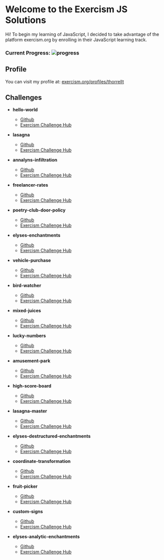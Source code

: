 # Welcome to the Exercism JS Solutions

Hi! To begin my learning of JavaScript, I decided to take advantage of the platform exercism.org by enrolling in their JavaScript learning track. 
### Current Progress: ![progress](https://progress-bar.dev/11/?title=18/139&width=120&color=2828c9)

## Profile
You can visit my profile at: [exercism.org/profiles/thorrellt](https://exercism.org/profiles/thorrellt)

## Challenges

- **hello-world**
	- [Github](https://github.com/thorrellt/exercism_solutions/tree/master/javascript/hello-world)
	- [Exercism Challenge Hub](https://exercism.org/tracks/javascript/exercises/hello-world)

- **lasagna**
	- [Github](https://github.com/thorrellt/exercism_solutions/tree/master/javascript/lasagna)
	- [Exercism Challenge Hub](https://exercism.org/tracks/javascript/exercises/lasagna)

- **annalyns-infiltration**
	- [Github](https://github.com/thorrellt/exercism_solutions/tree/master/javascript/annalyns-infiltration)
	- [Exercism Challenge Hub](https://exercism.org/tracks/javascript/exercises/annalyns-infiltration)

- **freelancer-rates**
	- [Github](https://github.com/thorrellt/exercism_solutions/tree/master/javascript/freelancer-rates)
	- [Exercism Challenge Hub](https://exercism.org/tracks/javascript/exercises/freelancer-rates)

- **poetry-club-door-policy**
	- [Github](https://github.com/thorrellt/exercism_solutions/tree/master/javascript/poetry-club-door-policy)
	- [Exercism Challenge Hub](https://exercism.org/tracks/javascript/exercises/poetry-club-door-policy)

- **elyses-enchantments**
	- [Github](https://github.com/thorrellt/exercism_solutions/tree/master/javascript/elyses-enchantments)
	- [Exercism Challenge Hub](https://exercism.org/tracks/javascript/exercises/elyses-enchantments)

- **vehicle-purchase**
	- [Github](https://github.com/thorrellt/exercism_solutions/tree/master/javascript/vehicle-purchase)
	- [Exercism Challenge Hub](https://exercism.org/tracks/javascript/exercises/vehicle-purchase)

- **bird-watcher**
	- [Github](https://github.com/thorrellt/exercism_solutions/tree/master/javascript/bird-watcher)
	- [Exercism Challenge Hub](https://exercism.org/tracks/javascript/exercises/bird-watcher)

- **mixed-juices**
	- [Github](https://github.com/thorrellt/exercism_solutions/tree/master/javascript/mixed-juices)
	- [Exercism Challenge Hub](https://exercism.org/tracks/javascript/exercises/mixed-juices)

- **lucky-numbers**
	- [Github](https://github.com/thorrellt/exercism_solutions/tree/master/javascript/lucky-numbers)
	- [Exercism Challenge Hub](https://exercism.org/tracks/javascript/exercises/lucky-numbers)

- **amusement-park**
	- [Github](https://github.com/thorrellt/exercism_solutions/tree/master/javascript/amusement-park)
	- [Exercism Challenge Hub](https://exercism.org/tracks/javascript/exercises/amusement-park)

- **high-score-board**
	- [Github](https://github.com/thorrellt/exercism_solutions/tree/master/javascript/high-score-board)
	- [Exercism Challenge Hub](https://exercism.org/tracks/javascript/exercises/high-score-board)

- **lasagna-master**
	- [Github](https://github.com/thorrellt/exercism_solutions/tree/master/javascript/lasagna-master)
	- [Exercism Challenge Hub](https://exercism.org/tracks/javascript/exercises/lasagna-master)

- **elyses-destructured-enchantments**
	- [Github](https://github.com/thorrellt/exercism_solutions/tree/master/javascript/elyses-destructured-enchantments)
	- [Exercism Challenge Hub](https://exercism.org/tracks/javascript/exercises/elyses-destructured-enchantments)

- **coordinate-transformation**
	- [Github](https://github.com/thorrellt/exercism_solutions/tree/master/javascript/coordinate-transformation)
	- [Exercism Challenge Hub](https://exercism.org/tracks/javascript/exercises/coordinate-transformation)

- **fruit-picker**
	- [Github](https://github.com/thorrellt/exercism_solutions/tree/master/javascript/fruit-picker)
	- [Exercism Challenge Hub](https://exercism.org/tracks/javascript/exercises/fruit-picker)

- **custom-signs**
	- [Github](https://github.com/thorrellt/exercism_solutions/tree/master/javascript/custom-signs)
	- [Exercism Challenge Hub](https://exercism.org/tracks/javascript/exercises/custom-signs)

- **elyses-analytic-enchantments**
	- [Github](https://github.com/thorrellt/exercism_solutions/tree/master/javascript/elyses-analytic-enchantments)
	- [Exercism Challenge Hub](https://exercism.org/tracks/javascript/exercises/elyses-analytic-enchantments)


